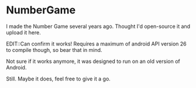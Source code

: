# NumberGame
I made the Number Game several years ago. Thought I'd open-source it and upload it here.

EDIT::Can confirm it works! Requires a maximum of android API version 26 to compile though, so bear that in mind.

Not sure if it works anymore, it was designed to run on an old version of Android.

Still. Maybe it does, feel free to give it a go.
